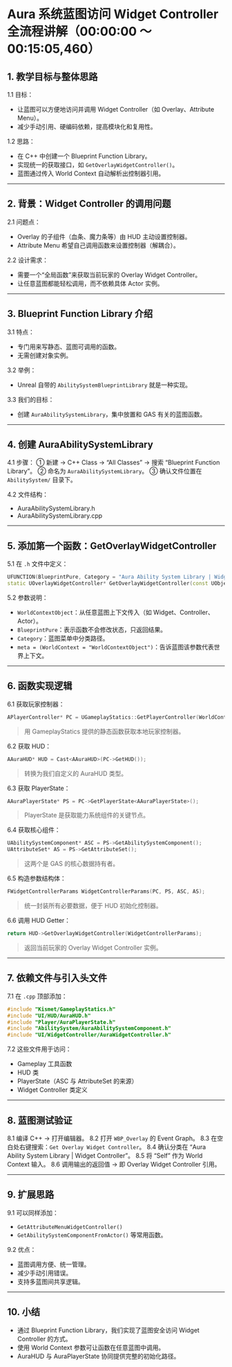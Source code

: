 # **Aura 系统蓝图访问 Widget Controller 全流程讲解（00:00:00 ～ 00:15:05,460）**

## 1. 教学目标与整体思路

1.1 目标：

- 让蓝图可以方便地访问并调用 Widget Controller（如 Overlay、Attribute Menu）。
- 减少手动引用、硬编码依赖，提高模块化和复用性。

1.2 思路：

- 在 C++ 中创建一个 Blueprint Function Library。
- 实现统一的获取接口，如 `GetOverlayWidgetController()`。
- 蓝图通过传入 World Context 自动解析出控制器引用。

------

## 2. 背景：Widget Controller 的调用问题

2.1 问题点：

- Overlay 的子组件（血条、魔力条等）由 HUD 主动设置控制器。
- Attribute Menu 希望自己调用函数来设置控制器（解耦合）。

2.2 设计需求：

- 需要一个“全局函数”来获取当前玩家的 Overlay Widget Controller。
- 让任意蓝图都能轻松调用，而不依赖具体 Actor 实例。

------

## 3. Blueprint Function Library 介绍

3.1 特点：

- 专门用来写静态、蓝图可调用的函数。
- 无需创建对象实例。

3.2 举例：

- Unreal 自带的 `AbilitySystemBlueprintLibrary` 就是一种实现。

3.3 我们的目标：

- 创建 `AuraAbilitySystemLibrary`，集中放置和 GAS 有关的蓝图函数。

------

## 4. 创建 AuraAbilitySystemLibrary

4.1 步骤：
 ① 新建 → C++ Class → “All Classes” → 搜索 “Blueprint Function Library”。
 ② 命名为 `AuraAbilitySystemLibrary`。
 ③ 确认文件位置在 `AbilitySystem/` 目录下。

4.2 文件结构：

- AuraAbilitySystemLibrary.h
- AuraAbilitySystemLibrary.cpp

------

## 5. 添加第一个函数：GetOverlayWidgetController

5.1 在 `.h` 文件中定义：

```cpp
UFUNCTION(BlueprintPure, Category = "Aura Ability System Library | Widget Controller", meta = (WorldContext = "WorldContextObject"))
static UOverlayWidgetController* GetOverlayWidgetController(const UObject* WorldContextObject);
```

5.2 参数说明：

- `WorldContextObject`：从任意蓝图上下文传入（如 Widget、Controller、Actor）。
- `BlueprintPure`：表示函数不会修改状态，只返回结果。
- `Category`：蓝图菜单中分类路径。
- `meta = (WorldContext = "WorldContextObject")`：告诉蓝图该参数代表世界上下文。

------

## 6. 函数实现逻辑

6.1 获取玩家控制器：

```cpp
APlayerController* PC = UGameplayStatics::GetPlayerController(WorldContextObject, 0);
```

> 用 GameplayStatics 提供的静态函数获取本地玩家控制器。

6.2 获取 HUD：

```cpp
AAuraHUD* HUD = Cast<AAuraHUD>(PC->GetHUD());
```

> 转换为我们自定义的 AuraHUD 类型。

6.3 获取 PlayerState：

```cpp
AAuraPlayerState* PS = PC->GetPlayerState<AAuraPlayerState>();
```

> PlayerState 是获取能力系统组件的关键节点。

6.4 获取核心组件：

```cpp
UAbilitySystemComponent* ASC = PS->GetAbilitySystemComponent();
UAttributeSet* AS = PS->GetAttributeSet();
```

> 这两个是 GAS 的核心数据持有者。

6.5 构造参数结构体：

```cpp
FWidgetControllerParams WidgetControllerParams(PC, PS, ASC, AS);
```

> 统一封装所有必要数据，便于 HUD 初始化控制器。

6.6 调用 HUD Getter：

```cpp
return HUD->GetOverlayWidgetController(WidgetControllerParams);
```

> 返回当前玩家的 Overlay Widget Controller 实例。

------

## 7. 依赖文件与引入头文件

7.1 在 `.cpp` 顶部添加：

```cpp
#include "Kismet/GameplayStatics.h"
#include "UI/HUD/AuraHUD.h"
#include "Player/AuraPlayerState.h"
#include "AbilitySystem/AuraAbilitySystemComponent.h"
#include "UI/WidgetController/AuraWidgetController.h"
```

7.2 这些文件用于访问：

- Gameplay 工具函数
- HUD 类
- PlayerState（ASC 与 AttributeSet 的来源）
- Widget Controller 类定义

------

## 8. 蓝图测试验证

8.1 编译 C++ → 打开编辑器。
 8.2 打开 `WBP_Overlay` 的 Event Graph。
 8.3 在空白处右键搜索：`Get Overlay Widget Controller`。
 8.4 确认分类在 “Aura Ability System Library | Widget Controller”。
 8.5 将 “Self” 作为 World Context 输入。
 8.6 调用输出的返回值 → 即 Overlay Widget Controller 引用。

------

## 9. 扩展思路

9.1 可以同样添加：

- `GetAttributeMenuWidgetController()`
- `GetAbilitySystemComponentFromActor()` 等常用函数。

9.2 优点：

- 蓝图调用方便、统一管理。
- 减少手动引用错误。
- 支持多蓝图间共享逻辑。

------

## 10. 小结

- 通过 Blueprint Function Library，我们实现了蓝图安全访问 Widget Controller 的方式。
- 使用 World Context 参数可让函数在任意蓝图中调用。
- AuraHUD 与 AuraPlayerState 协同提供完整的初始化路径。

